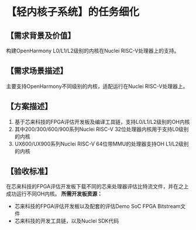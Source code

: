 # 【轻内核子系统】的任务细化

## 【需求背景及价值】
构建OpenHarmony L0/L1/L2级别的内核在Nuclei RISC-V处理器上的支持。
## 【需求场景描述】
主要支持OpenHarmony不同级别的内核，适配运行在Nuclei RISC-V处理器上。
## 【方案描述】
1. 基于芯来科技的FPGA评估开发板及编译工具链，支持L0/L1/L2级别的OH内核 
2. 其中200/300/600/900系列Nuclei RISC-V 32位处理器内核用于支持L0级别的内核
3. UX600/UX900系列Nuclei RISC-V 64位带MMU的处理器支持OH L1/L2级别的内核
## 【验收标准】
在芯来科技的FPGA评估开发板下载不同的芯来处理器评估比特流文件，并在之上成功运行不同OH内核。
**所需开发板资源：**
- 芯来科技的FPGA评估开发板以及配套的评估Demo SoC FPGA Bitstream文件
- 芯来科技的开发工具链，以及Nuclei SDK代码

 